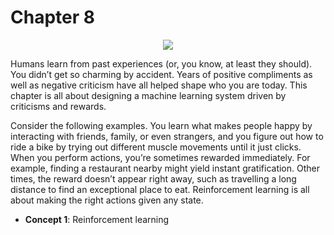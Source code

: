 # Chapter 8

<p align="center"><a href="http://tensorflowbook.com" target="_blank"><img src="http://i.imgur.com/9B8Pfkc.png"/></a></p>

Humans learn from past experiences (or, you know, at least they should). You didn’t get so charming by accident. Years of positive compliments as well as negative criticism have all helped shape who you are today. This chapter is all about designing a machine learning system driven by criticisms and rewards.

Consider the following examples. You learn what makes people happy by interacting with friends, family, or even strangers, and you figure out how to ride a bike by trying out different muscle movements until it just clicks. When you perform actions, you’re sometimes rewarded immediately. For example, finding a restaurant nearby might yield instant gratification. Other times, the reward doesn’t appear right away, such as travelling a long distance to find an exceptional place to eat. Reinforcement learning is all about making the right actions given any state.

- **Concept 1**: Reinforcement learning